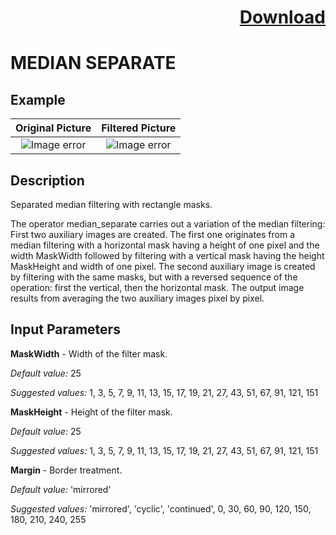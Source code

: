 # <p align="right"><a class="github-button" aria-label="Download ntkme/github-buttons on GitHub" href="https://github.com/Balluff-BVS/TestScripts/raw/master/Filters/Smoothing/Median/median_filters.zip" data-icon="octicon-cloud-download">Download</a></p>


MEDIAN SEPARATE
==========

## Example

Original Picture             | Filtered Picture
:-------------------------:|:-------------------------:
![Image error](https://github.com/Balluff-BVS/TestScripts/blob/master/Filters/Smoothing/Median/MedianSeparate/original.png?raw=true)  |  ![Image error](https://github.com/Balluff-BVS/TestScripts/blob/master/Filters/Smoothing/Median/MedianSeparate/median_separate.png?raw=true)

Description
----------

Separated median filtering with rectangle masks.

The operator median_separate carries out a variation of the median filtering: First two auxiliary images are created. The first one originates from a median filtering with a horizontal mask having a height of one pixel and the width MaskWidth followed by filtering with a vertical mask having the height MaskHeight and width of one pixel. The second auxiliary image is created by filtering with the same masks, but with a reversed sequence of the operation: first the vertical, then the horizontal mask. The output image results from averaging the two auxiliary images pixel by pixel.

Input Parameters
----------

**MaskWidth** - Width of the filter mask.

*Default value:* 25

*Suggested values:* 1, 3, 5, 7, 9, 11, 13, 15, 17, 19, 21, 27, 43, 51, 67, 91, 121, 151

**MaskHeight** - Height of the filter mask.

*Default value:* 25

*Suggested values:* 1, 3, 5, 7, 9, 11, 13, 15, 17, 19, 21, 27, 43, 51, 67, 91, 121, 151

**Margin** - Border treatment.

*Default value:* 'mirrored'

*Suggested values:* 'mirrored', 'cyclic', 'continued', 0, 30, 60, 90, 120, 150, 180, 210, 240, 255


